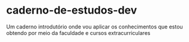 # caderno-de-estudos-dev
Um caderno introdutório onde vou aplicar os conhecimentos que estou obtendo por meio da faculdade e cursos extracurriculares
